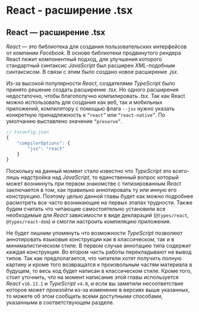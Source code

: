 # React - расширение .tsx
## React — расширение .tsx


*React* — это библиотека для создания пользовательских интерфейсов от компании *Facebook*. В основе библиотеки продвинутого рендера React лежит компонентный подход, для улучшения которого стандартный синтаксис *JavaScript* был расширен *XML*-подобным синтаксисом. В связи с этим было создано новое расширение *.jsx*.


Из-за высокой популярности *React*, создателями *TypeScript* было принято решение создать расширение *.tsx*. Но одного расширения недостаточно, чтобы благополучно компилировать *.tsx*. Так как React можно использовать для создания как веб, так и мобильных приложений, компилятору с помощью флага `--jsx` нужно указать конкретную принадлежность к `“react”` или `“react-native”`. По умолчанию выставлено значение `“preserve”`.

~~~~~typescript
// tsconfig.json
{
    "compilerOptions": {
        "jsx": "react"
    }
}
~~~~~

Поскольку на данный момент стало известно что _TypeScript_ это всего-лишь надстройка над _JavaScript_, то единственный вопрос который может возникнуть при первом знакомстве с типизированным _React_ заключается в том, как правильно аннотировать ту или инную его конструкцию. Поэтому целью данной главы будет как можно подробнее расмотреть все часто возникающие на первых этапах трудности. Также будем считать что читающие самостоятельно установили все необходимые для _React_ зависимости в виде деклараций (`@types/react`, `@types/react-dom`) и смогли настроить компиляцию приложения. 

Не будет лишним упомянуть что возможности *TypeScript* позволяют аннотировать языковые конструкции как в классическом, так и в минималистическом стиле. В первом случае аннотацию типа содержит каждая конструкция. Во втором часть работы перекладывают на вывод типов. Так как предполагается, что читатели хотят получить полную картину и кроме того возвращатся к произвольным частям материала в будущем, то весь код будет написан в классическом стиле. Кроме того, стоит уточнить, что на момент написание этой главы используется _React_ `v16.13.1` и _TypeScript_ `v4.0`, и если вы заметили несоответствие которое может произойти из-за изменение в версиях выше указанных, то можете об этом сообщить всеми доступными способами, указанными в соответствующем разделе.

